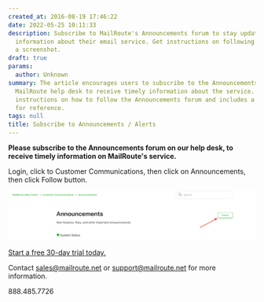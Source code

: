 ```yaml
---
created_at: 2016-08-19 17:46:22
date: 2022-05-25 10:11:33
description: Subscribe to MailRoute's Announcements forum to stay updated on timely
  information about their email service. Get instructions on following the forum with
  a screenshot.
draft: true
params:
  author: Unknown
summary: The article encourages users to subscribe to the Announcements forum on the
  MailRoute help desk to receive timely information about the service. It provides
  instructions on how to follow the Announcements forum and includes a screenshot
  for reference.
tags: null
title: Subscribe to Announcements / Alerts
---
```



**Please subscribe to the Announcements forum on our help desk, to receive
timely information on MailRoute's service.**

Login, click to Customer Communications, then click on Announcements, then
click Follow button.

![Screenshot_2022-05-25_at_12.59.36.png](screenshot_2022-05-25_at_125936.png)

[Start a free 30-day trial today.](http://mailroute.net/signup.html)

Contact [sales@mailroute.net](mailto:sales@mailroute.net) or
[support@mailroute.net](mailto:support@mailroute.net) for more information.

888.485.7726

